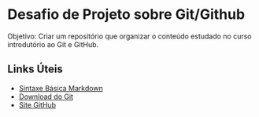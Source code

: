 # Desafio de Projeto sobre Git/Github  

Objetivo: Criar um repositório que organizar o conteúdo estudado no curso introdutório ao Git e GitHub.

## Links Úteis  
- [Sintaxe Básica Markdown](https://www.markdownguide.org/basic-syntax/)
- [Download do Git](https://git-scm.com/downloads)  
- [Site GitHub](https://github.com/)

